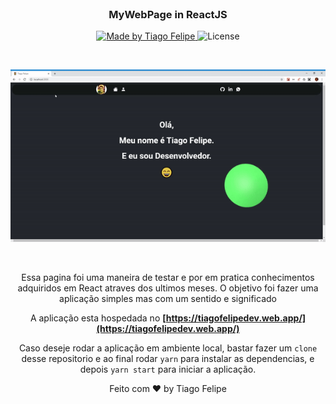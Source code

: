 <br/>
<h3 align="center">
  MyWebPage in ReactJS
</h3>

<p align="center">
  <a href="https://www.linkedin.com/in/tiago-felipe-sanches-vieira-457764139/r">
    <img alt="Made by Tiago Felipe" src="https://img.shields.io/badge/made%20by-Tiago%20Felipe-%2304D361">
  </a>

  <img alt="License" src="https://img.shields.io/badge/license-MIT-%2304D361">
</p>

<br/>

<div align="center">

![Aplication Demo](demo/demo.gif)

<div>
  
<br/>

<p>Essa pagina foi uma maneira de testar e por em pratica conhecimentos adquiridos em React atraves dos ultimos meses. O objetivo foi fazer uma aplicação simples mas com um sentido e significado<p/>

A aplicação esta hospedada no **[https://tiagofelipedev.web.app/](https://tiagofelipedev.web.app/)**

Caso deseje rodar a aplicação em ambiente local, bastar fazer um `clone` desse repositorio e ao final rodar `yarn` para instalar as dependencias, e depois `yarn start` para iniciar a aplicação.


Feito com ❤️ by Tiago Felipe

